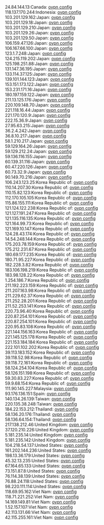 24.84.144.13:Canada: [ovpn config](vpn/24_84_144_13.ovpn)  
118.137.170.244:Indonesia: [ovpn config](vpn/118_137_170_244.ovpn)  
103.201.129.162:Japan: [ovpn config](vpn/103_201_129_162.ovpn)  
103.201.129.18:Japan: [ovpn config](vpn/103_201_129_18.ovpn)  
103.201.129.210:Japan: [ovpn config](vpn/103_201_129_210.ovpn)  
103.201.129.26:Japan: [ovpn config](vpn/103_201_129_26.ovpn)  
103.201.129.50:Japan: [ovpn config](vpn/103_201_129_50.ovpn)  
106.159.47.126:Japan: [ovpn config](vpn/106_159_47_126.ovpn)  
106.167.66.100:Japan: [ovpn config](vpn/106_167_66_100.ovpn)  
123.1.7.248:Japan: [ovpn config](vpn/123_1_7_248.ovpn)  
124.215.119.202:Japan: [ovpn config](vpn/124_215_119_202.ovpn)  
125.198.251.88:Japan: [ovpn config](vpn/125_198_251_88.ovpn)  
131.147.36.195:Japan: [ovpn config](vpn/131_147_36_195.ovpn)  
133.114.37.125:Japan: [ovpn config](vpn/133_114_37_125.ovpn)  
139.101.144.123:Japan: [ovpn config](vpn/139_101_144_123.ovpn)  
153.151.173.122:Japan: [ovpn config](vpn/153_151_173_122.ovpn)  
153.231.171.16:Japan: [ovpn config](vpn/153_231_171_16.ovpn)  
180.197.159.122:Japan: [ovpn config](vpn/180_197_159_122.ovpn)  
211.13.125.176:Japan: [ovpn config](vpn/211_13_125_176.ovpn)  
220.109.148.70:Japan: [ovpn config](vpn/220_109_148_70.ovpn)  
221.118.16.44:Japan: [ovpn config](vpn/221_118_16_44.ovpn)  
221.170.120.9:Japan: [ovpn config](vpn/221_170_120_9.ovpn)  
222.15.36.9:Japan: [ovpn config](vpn/222_15_36_9.ovpn)  
27.95.63.215:Japan: [ovpn config](vpn/27_95_63_215.ovpn)  
36.2.4.242:Japan: [ovpn config](vpn/36_2_4_242.ovpn)  
36.8.10.217:Japan: [ovpn config](vpn/36_8_10_217.ovpn)  
58.1.210.217:Japan: [ovpn config](vpn/58_1_210_217.ovpn)  
59.129.164.26:Japan: [ovpn config](vpn/59_129_164_26.ovpn)  
59.129.212.24:Japan: [ovpn config](vpn/59_129_212_24.ovpn)  
59.136.116.155:Japan: [ovpn config](vpn/59_136_116_155.ovpn)  
60.139.31.116:Japan: [ovpn config](vpn/60_139_31_116.ovpn)  
60.47.220.126:Japan: [ovpn config](vpn/60_47_220_126.ovpn)  
60.73.32.9:Japan: [ovpn config](vpn/60_73_32_9.ovpn)  
90.149.70.216:Japan: [ovpn config](vpn/90_149_70_216.ovpn)  
106.243.123.25:Korea Republic of: [ovpn config](vpn/106_243_123_25.ovpn)  
110.14.207.30:Korea Republic of: [ovpn config](vpn/110_14_207_30.ovpn)  
110.15.82.123:Korea Republic of: [ovpn config](vpn/110_15_82_123.ovpn)  
112.170.105.105:Korea Republic of: [ovpn config](vpn/112_170_105_105.ovpn)  
115.86.155.111:Korea Republic of: [ovpn config](vpn/115_86_155_111.ovpn)  
121.124.122.238:Korea Republic of: [ovpn config](vpn/121_124_122_238.ovpn)  
121.127.191.247:Korea Republic of: [ovpn config](vpn/121_127_191_247.ovpn)  
121.135.116.135:Korea Republic of: [ovpn config](vpn/121_135_116_135.ovpn)  
121.164.99.73:Korea Republic of: [ovpn config](vpn/121_164_99_73.ovpn)  
121.169.10.147:Korea Republic of: [ovpn config](vpn/121_169_10_147.ovpn)  
124.28.43.174:Korea Republic of: [ovpn config](vpn/124_28_43_174.ovpn)  
14.54.248.144:Korea Republic of: [ovpn config](vpn/14_54_248_144.ovpn)  
175.203.78.159:Korea Republic of: [ovpn config](vpn/175_203_78_159.ovpn)  
175.212.231.67:Korea Republic of: [ovpn config](vpn/175_212_231_67.ovpn)  
180.69.177.235:Korea Republic of: [ovpn config](vpn/180_69_177_235.ovpn)  
180.71.95.227:Korea Republic of: [ovpn config](vpn/180_71_95_227.ovpn)  
182.228.3.82:Korea Republic of: [ovpn config](vpn/182_228_3_82.ovpn)  
183.106.198.219:Korea Republic of: [ovpn config](vpn/183_106_198_219.ovpn)  
183.98.128.22:Korea Republic of: [ovpn config](vpn/183_98_128_22.ovpn)  
1.254.186.7:Korea Republic of: [ovpn config](vpn/1_254_186_7.ovpn)  
211.192.223.159:Korea Republic of: [ovpn config](vpn/211_192_223_159.ovpn)  
211.207.163.98:Korea Republic of: [ovpn config](vpn/211_207_163_98.ovpn)  
211.229.62.37:Korea Republic of: [ovpn config](vpn/211_229_62_37.ovpn)  
211.252.28.201:Korea Republic of: [ovpn config](vpn/211_252_28_201.ovpn)  
211.52.253.141:Korea Republic of: [ovpn config](vpn/211_52_253_141.ovpn)  
220.73.96.40:Korea Republic of: [ovpn config](vpn/220_73_96_40.ovpn)  
220.87.254.101:Korea Republic of: [ovpn config](vpn/220_87_254_101.ovpn)  
220.87.254.101:Korea Republic of: [ovpn config](vpn/220_87_254_101.ovpn)  
220.95.83.108:Korea Republic of: [ovpn config](vpn/220_95_83_108.ovpn)  
221.144.156.163:Korea Republic of: [ovpn config](vpn/221_144_156_163.ovpn)  
221.145.125.178:Korea Republic of: [ovpn config](vpn/221_145_125_178.ovpn)  
221.153.184.184:Korea Republic of: [ovpn config](vpn/221_153_184_184.ovpn)  
222.101.102.202:Korea Republic of: [ovpn config](vpn/222_101_102_202.ovpn)  
39.113.183.152:Korea Republic of: [ovpn config](vpn/39_113_183_152.ovpn)  
39.118.52.98:Korea Republic of: [ovpn config](vpn/39_118_52_98.ovpn)  
39.118.72.161:Korea Republic of: [ovpn config](vpn/39_118_72_161.ovpn)  
58.124.254.104:Korea Republic of: [ovpn config](vpn/58_124_254_104.ovpn)  
58.126.151.198:Korea Republic of: [ovpn config](vpn/58_126_151_198.ovpn)  
59.30.83.227:Korea Republic of: [ovpn config](vpn/59_30_83_227.ovpn)  
59.9.68.154:Korea Republic of: [ovpn config](vpn/59_9_68_154.ovpn)  
111.90.145.227:Malaysia: [ovpn config](vpn/111_90_145_227.ovpn)  
93.176.136.151:Spain: [ovpn config](vpn/93_176_136_151.ovpn)  
140.134.26.139:Taiwan: [ovpn config](vpn/140_134_26_139.ovpn)  
220.135.38.248:Taiwan: [ovpn config](vpn/220_135_38_248.ovpn)  
184.22.153.212:Thailand: [ovpn config](vpn/184_22_153_212.ovpn)  
58.136.20.176:Thailand: [ovpn config](vpn/58_136_20_176.ovpn)  
58.136.64.154:Thailand: [ovpn config](vpn/58_136_64_154.ovpn)  
217.138.212.46:United Kingdom: [ovpn config](vpn/217_138_212_46.ovpn)  
37.120.210.226:United Kingdom: [ovpn config](vpn/37_120_210_226.ovpn)  
5.181.235.14:United Kingdom: [ovpn config](vpn/5_181_235_14.ovpn)  
5.181.235.142:United Kingdom: [ovpn config](vpn/5_181_235_142.ovpn)  
104.218.54.137:United States: [ovpn config](vpn/104_218_54_137.ovpn)  
161.202.144.236:United States: [ovpn config](vpn/161_202_144_236.ovpn)  
198.13.36.179:United States: [ovpn config](vpn/198_13_36_179.ovpn)  
45.32.13.235:United States: [ovpn config](vpn/45_32_13_235.ovpn)  
67.164.65.133:United States: [ovpn config](vpn/67_164_65_133.ovpn)  
73.151.87.8:United States: [ovpn config](vpn/73_151_87_8.ovpn)  
76.114.38.139:United States: [ovpn config](vpn/76_114_38_139.ovpn)  
76.88.24.118:United States: [ovpn config](vpn/76_88_24_118.ovpn)  
98.220.111.114:United States: [ovpn config](vpn/98_220_111_114.ovpn)  
118.69.95.162:Viet Nam: [ovpn config](vpn/118_69_95_162.ovpn)  
118.71.221.252:Viet Nam: [ovpn config](vpn/118_71_221_252.ovpn)  
14.169.149.81:Viet Nam: [ovpn config](vpn/14_169_149_81.ovpn)  
1.52.157.107:Viet Nam: [ovpn config](vpn/1_52_157_107.ovpn)  
42.113.131.66:Viet Nam: [ovpn config](vpn/42_113_131_66.ovpn)  
42.115.255.161:Viet Nam: [ovpn config](vpn/42_115_255_161.ovpn)  
